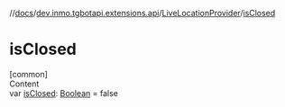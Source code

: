//[docs](../../../index.md)/[dev.inmo.tgbotapi.extensions.api](../index.md)/[LiveLocationProvider](index.md)/[isClosed](is-closed.md)



# isClosed  
[common]  
Content  
var [isClosed](is-closed.md): [Boolean](https://kotlinlang.org/api/latest/jvm/stdlib/kotlin/-boolean/index.html) = false  



